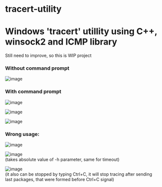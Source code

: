 # tracert-utility
<h1>Windows 'tracert' utillity using C++, winsock2 and ICMP library</h1>

Still need to improve, so this is WIP project

<h3>Without command prompt</h3>

![image](https://github.com/eternalowo/tracert-utility/assets/98911288/ee6a4f23-69f5-4b26-9bd0-b7eeffdb6197)

<h3>With command prompt</h3>

![image](https://github.com/eternalowo/tracert-utility/assets/98911288/350fe721-e844-41b3-97df-c0fd08419875)

![image](https://github.com/eternalowo/tracert-utility/assets/98911288/739657e5-7830-4d67-9b9e-c14b8e08c2b7)

![image](https://github.com/eternalowo/tracert-utility/assets/98911288/60731b09-adde-4178-b5fd-357c2e1fecd9)

<h3>Wrong usage:</h3>

![image](https://github.com/eternalowo/tracert-utility/assets/98911288/9bb7efce-3639-482c-afa0-ca9b13efbfa9)

![image](https://github.com/eternalowo/tracert-utility/assets/98911288/1e891abc-20a5-44ab-849b-ecdd884f2642)
<br>
(takes absolute value of -h parameter, same for timeout) <br>

![image](https://github.com/eternalowo/tracert-utility/assets/98911288/417c85fb-7877-44fd-a097-b73f0494f76a)
<br>
(it also can be stopped by typing Ctrl+C, it will stop tracing after sending last packages, that were formed before Ctrl+C signal)

